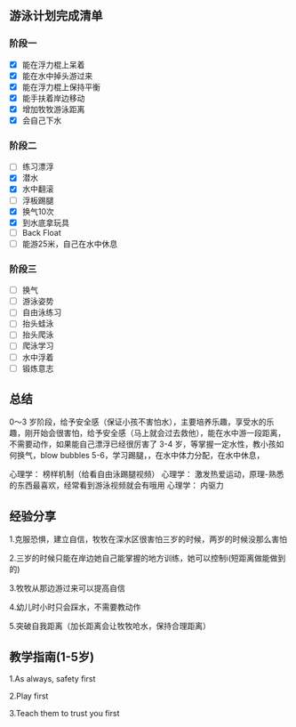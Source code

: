 
## 游泳计划完成清单

### 阶段一

- [x] 能在浮力棍上呆着
- [x] 能在水中掉头游过来
- [x] 能在浮力棍上保持平衡
- [x] 能手扶着岸边移动
- [x] 增加牧牧游泳距离
- [x] 会自己下水

### 阶段二

- [ ] 练习漂浮
- [x] 潜水
- [x] 水中翻滚
- [ ] 浮板踢腿
- [x] 换气10次
- [x] 到水底拿玩具
- [ ] Back Float
- [ ] 能游25米，自己在水中休息

### 阶段三

- [ ] 换气
- [ ] 游泳姿势
- [ ] 自由泳练习
- [ ] 抬头蛙泳
- [ ] 抬头爬泳
- [ ] 爬泳学习
- [ ] 水中浮着
- [ ] 锻炼意志

## 总结
0～3 岁阶段，给予安全感（保证小孩不害怕水），主要培养乐趣，享受水的乐趣，刚开始会很害怕，给予安全感（马上就会过去救他），能在水中游一段距离，不需要动作，如果能自己漂浮已经很厉害了
3-4 岁，等掌握一定水性，教小孩如何换气，blow bubbles
5-6，学习踢腿，，在水中体力分配，在水中休息，



心理学： 榜样机制（给看自由泳踢腿视频）
心理学： 激发热爱运动，原理-熟悉的东西最喜欢，经常看到游泳视频就会有哦用
心理学： 内驱力


## 经验分享

1.克服恐惧，建立自信，牧牧在深水区很害怕三岁的时候，两岁的时候没那么害怕

2.三岁的时候只能在岸边她自己能掌握的地方训练，她可以控制i(短距离做能做到的)

3.牧牧从那边游过来可以提高自信

4.幼儿时小时只会踩水，不需要教动作

5.突破自我距离（加长距离会让牧牧呛水，保持合理距离）

## 教学指南(1-5岁)

1.As always, safety first

2.Play first

3.Teach them to trust you first